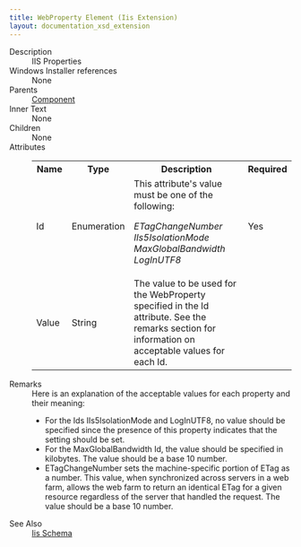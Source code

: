 ```yaml
---
title: WebProperty Element (Iis Extension)
layout: documentation_xsd_extension
---
```

<dl>
  <dt>Description</dt>
  <dd>IIS Properties</dd>
  <dt>Windows Installer references</dt>
  <dd>None</dd>
  <dt>Parents</dt>
  <dd>
    <a href="../component/">Component</a>
  </dd>
  <dt>Inner Text</dt>
  <dd>None</dd>
  <dt>Children</dt>
  <dd>None</dd>
  <dt>Attributes</dt>
  <dd>
    <table cellspacing="0" cellpadding="0" class="schema">
      <tr>
        <th width="15%">Name</th>
        <th width="15%">Type</th>
        <th width="65%">Description</th>
        <th width="15%">Required</th>
      </tr>
      <tr>
        <td>Id</td>
        <td>Enumeration</td>
        <td>This attribute's value must be one of the following:<dl><dt class="enumerationValue"><dfn>ETagChangeNumber</dfn></dt><dd></dd><dt class="enumerationValue"><dfn>IIs5IsolationMode</dfn></dt><dd></dd><dt class="enumerationValue"><dfn>MaxGlobalBandwidth</dfn></dt><dd></dd><dt class="enumerationValue"><dfn>LogInUTF8</dfn></dt><dd></dd></dl></td>
        <td>Yes</td>
      </tr>
      <tr>
        <td>Value</td>
        <td>String</td>
        <td>                         The value to be used for the WebProperty specified in the Id attribute.  See                         the remarks section for information on acceptable values for each Id.                     </td>
        <td>&nbsp;</td>
      </tr>
    </table>
  </dd>
  <dt>Remarks</dt>
  <dd>Here is an explanation of the acceptable values for each property and their meaning:                     <ul><li>                             For the Ids IIs5IsolationMode and LogInUTF8, no value should be specified since                             the presence of this property indicates that the setting should be set.                         </li><li>                             For the MaxGlobalBandwidth Id, the value should be specified in kilobytes.  The                             value should be a base 10 number.                         </li><li>                             ETagChangeNumber sets the machine-specific portion of ETag as a number. This value,                             when synchronized across servers in a web farm, allows the web farm to return an                             identical ETag for a given resource regardless of the server that handled the                             request.  The value should be a base 10 number.                         </li></ul></dd>
  <dt>See Also</dt>
  <dd>
    <a href="../iis">Iis Schema</a>
  </dd>
</dl>
